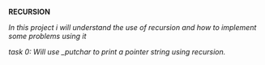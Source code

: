 **RECURSION**

*In this project i will understand the use of recursion and how to implement*
*some problems using it*

*task 0: Will use _putchar to print a pointer string using recursion.*